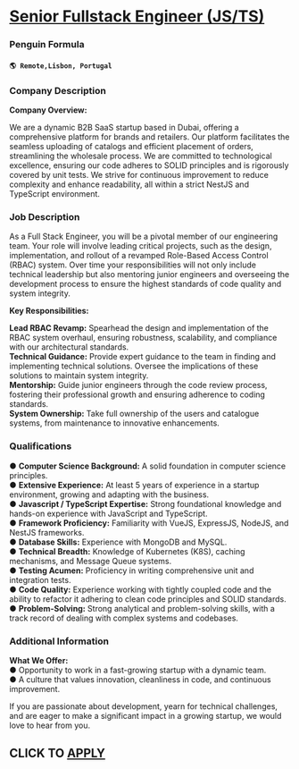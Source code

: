 # [Senior Fullstack Engineer (JS/TS)](https://www.remotewlb.com/apply/senior-fullstack-engineer-js-ts)  
### Penguin Formula  
#### `🌎 Remote,Lisbon, Portugal`  

### **Company Description**

 **Company Overview:**  
  
We are a dynamic B2B SaaS startup based in Dubai, offering a comprehensive platform for brands and retailers. Our platform facilitates the seamless uploading of catalogs and efficient placement of orders, streamlining the wholesale process. We are committed to technological excellence, ensuring our code adheres to SOLID principles and is rigorously covered by unit tests. We strive for continuous improvement to reduce complexity and enhance readability, all within a strict NestJS and TypeScript environment.  
  

### **Job Description**

As a Full Stack Engineer, you will be a pivotal member of our engineering team. Your role will involve leading critical projects, such as the design, implementation, and rollout of a revamped Role-Based Access Control (RBAC) system. Over time your responsibilities will not only include technical leadership but also mentoring junior engineers and overseeing the development process to ensure the highest standards of code quality and system integrity.  
  
**Key Responsibilities:**  
  
**Lead RBAC Revamp:** Spearhead the design and implementation of the RBAC system overhaul, ensuring robustness, scalability, and compliance with our architectural standards.  
**Technical Guidance:** Provide expert guidance to the team in finding and implementing technical solutions. Oversee the implications of these solutions to maintain system integrity.  
**Mentorship:** Guide junior engineers through the code review process, fostering their professional growth and ensuring adherence to coding standards.  
**System Ownership:** Take full ownership of the users and catalogue systems, from maintenance to innovative enhancements.

###  **Qualifications**

● **Computer Science Background:** A solid foundation in computer science principles.  
● **Extensive Experience:** At least 5 years of experience in a startup environment, growing and adapting with the business.  
● **Javascript / TypeScript Expertise:** Strong foundational knowledge and hands-on experience with JavaScript and TypeScript.  
● **Framework Proficiency:** Familiarity with VueJS, ExpressJS, NodeJS, and NestJS frameworks.  
● **Database Skills:** Experience with MongoDB and MySQL.  
● **Technical Breadth:** Knowledge of Kubernetes (K8S), caching mechanisms, and Message Queue systems.  
● **Testing Acumen:** Proficiency in writing comprehensive unit and integration tests.  
● **Code Quality:** Experience working with tightly coupled code and the ability to refactor it adhering to clean code principles and SOLID standards.  
● **Problem-Solving:** Strong analytical and problem-solving skills, with a track record of dealing with complex systems and codebases.  
  

### **Additional Information**

 **What We Offer:**  
● Opportunity to work in a fast-growing startup with a dynamic team.  
● A culture that values innovation, cleanliness in code, and continuous improvement.  
  
If you are passionate about development, yearn for technical challenges, and are eager to make a significant impact in a growing startup, we would love to hear from you.

  
## CLICK TO [APPLY](https://www.remotewlb.com/apply/senior-fullstack-engineer-js-ts)

